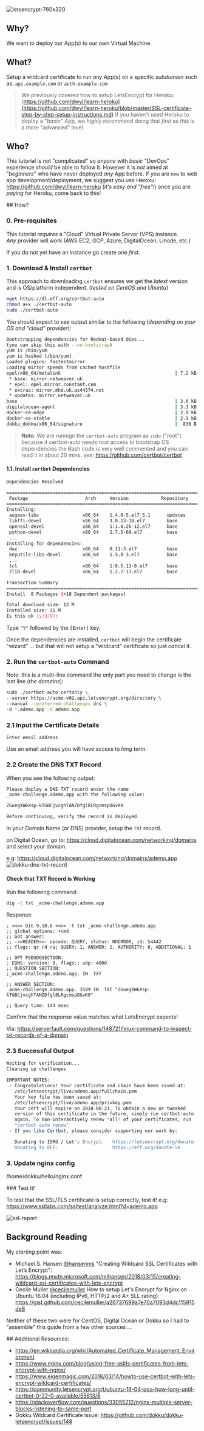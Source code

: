 ![letsencrypt-760x320](https://cloud.githubusercontent.com/assets/194400/23311312/8c4cc85a-faad-11e6-912c-9cc96ec21da6.png)

## Why?

We want to deploy our App(s) to our own Virtual Machine.

## What?

Setup a wildcard certificate to run _any_ App(s) on a specific _subdomain_
such as: `api.example.com` or `auth.example.com`

> We previously covered how to setup LetsEncrypt for Heroku:
[https://github.com/dwyl/learn-heroku](https://github.com/dwyl/learn-heroku/blob/master/SSL-certificate-step-by-step-setup-instructions.md)
If you haven't used Heroku to deploy a "_basic_" App,
we _highly_ recommend doing that _first_
as this is a more "advanced" level.


## Who?

This tutorial is not "complicated"
so _anyone_ with _basic_ "DevOps" experience _should_ be able to follow it.
However it is _not_ aimed at "_beginners_"
who have never deployed _any_ App before.
If you are `new` to web app development/deployment,
we suggest you use Heroku: https://github.com/dwyl/learn-heroku
(_it's easy and "free"!_)
once you are _paying_ for Heroku, come back to this!


## How?

### 0. Pre-requisites

This tutorial _requires_ a "Cloud" Virtual Private Server (VPS) instance. <br />
_Any_ provider will work (AWS EC2, GCP, Azure, DigitalOcean, Linode, etc.)

If you do not yet have an instance go create one _first_.


### 1. Download & Install `certbot`

This approach to downloading `certbot` ensures we get the _latest_ version
and is OS/platform independent. (_tested on CentOS and Ubuntu_)

```sh
wget https://dl.eff.org/certbot-auto
chmod a+x ./certbot-auto
sudo ./certbot-auto
```
You should expect to see output similar to the following
(_depending on your OS and "cloud" provider_):

```sh
Bootstrapping dependencies for RedHat-based OSes...
(you can skip this with --no-bootstrap)
yum is /bin/yum
yum is hashed (/bin/yum)
Loaded plugins: fastestmirror
Loading mirror speeds from cached hostfile
epel/x86_64/metalink                                          | 7.2 kB  00:00:00
 * base: mirror.netweaver.uk
 * epel: epel.mirror.constant.com
 * extras: mirror.mhd.uk.as44574.net
 * updates: mirror.netweaver.uk
base                                                          | 3.6 kB  00:00:00     
digitalocean-agent                                            | 3.3 kB  00:00:00     
docker-ce-edge                                                | 2.9 kB  00:00:00     
docker-ce-stable                                              | 2.9 kB  00:00:00     
dokku_dokku/x86_64/signature                                  |  836 B  00:00:00
```


> **Note**: We are runnign the `certbot-auto` program as `sudo` ("root")
> because it certbot-auto needs root access to bootstrap OS dependencies
> the Bash code is very well commented and you can read it in about 20 mins.
> see: https://github.com/certbot/certbot


#### 1.1. Install `certbot` Dependencies

```sh
Dependencies Resolved

===============================================================================
 Package                     Arch     Version            Repository    Size
===============================================================================
Installing:
 augeas-libs                x86_64    1.4.0-5.el7_5.1      updates     355 k
 libffi-devel               x86_64    3.0.13-18.el7        base        23 k
 openssl-devel              x86_64    1:1.0.2k-12.el7      base        1.5 M
 python-devel               x86_64    2.7.5-68.el7         base        397 k
 ...
Installing for dependencies:
 dwz                        x86_64    0.11-3.el7           base        99 k
 keyutils-libs-devel        x86_64    1.5.8-3.el7          base        37 k
 ...
 tcl                        x86_64    1:8.5.13-8.el7       base        1.9 M
 zlib-devel                 x86_64    1.2.7-17.el7         base        50 k

Transaction Summary
===============================================================================
Install  8 Packages (+18 Dependent packages)

Total download size: 12 M
Installed size: 31 M
Is this ok [y/d/N]:
```

Type `"Y"` followed by the `[Enter]` key.

Once the dependencies are installed,
`certbot` will begin the certificate "wizard" ...
but that will not setup a "wildcard" certificate so just _cancel_ it.



### 2. Run the `certbot-auto` Command

Note: this is a multi-line command
the only part you need to change is the last line (_the domains_):


```sh
sudo ./certbot-auto certonly \
--server https://acme-v02.api.letsencrypt.org/directory \
--manual --preferred-challenges dns \
-d *.ademo.app -d ademo.app
```

### 2.1 Input the Certificate Details

```
Enter email address
```
Use an email address you will have access to _long term_.


### 2.2 Create the DNS TXT Record

When you see the following output:

```sh
Please deploy a DNS TXT record under the name
_acme-challenge.ademo.app with the following value:

ZGoegXW6Xsp-kTGBCjvcghTANZDfgl8LRgcmspDGvK0

Before continuing, verify the record is deployed.
```

In your Domain Name (or DNS) provider,
setup the `TXT` record.

on Digital Ocean, go to:
https://cloud.digitalocean.com/networking/domains
and select your domain.

e.g: https://cloud.digitalocean.com/networking/domains/ademo.app
![dokku-dns-txt-record](https://user-images.githubusercontent.com/194400/40445586-735d2c00-5ec4-11e8-9832-d9f82d8b33a2.png)


#### Check that TXT Record is Working

Run the following command:
```sh
dig -t txt _acme-challenge.ademo.app
```

Response:
```
; <<>> DiG 9.10.6 <<>> -t txt _acme-challenge.ademo.app
;; global options: +cmd
;; Got answer:
;; ->>HEADER<<- opcode: QUERY, status: NOERROR, id: 54442
;; flags: qr rd ra; QUERY: 1, ANSWER: 1, AUTHORITY: 0, ADDITIONAL: 1

;; OPT PSEUDOSECTION:
; EDNS: version: 0, flags:; udp: 4000
;; QUESTION SECTION:
;_acme-challenge.ademo.app.	IN	TXT

;; ANSWER SECTION:
_acme-challenge.ademo.app. 3599	IN	TXT	"ZGoegXW6Xsp-kTGBCjvcghTANZDfgl8LRgcmspDGvK0"

;; Query time: 144 msec
```

Confirm that the response value matches what LetsEncrypt expects!

Via: https://serverfault.com/questions/148721/linux-command-to-inspect-txt-records-of-a-domain


### 2.3 Successful Output

```sh
Waiting for verification...
Cleaning up challenges

IMPORTANT NOTES:
 - Congratulations! Your certificate and chain have been saved at:
   /etc/letsencrypt/live/ademo.app/fullchain.pem
   Your key file has been saved at:
   /etc/letsencrypt/live/ademo.app/privkey.pem
   Your cert will expire on 2018-08-21. To obtain a new or tweaked
   version of this certificate in the future, simply run certbot-auto
   again. To non-interactively renew *all* of your certificates, run
   "certbot-auto renew"
 - If you like Certbot, please consider supporting our work by:

   Donating to ISRG / Let's Encrypt:   https://letsencrypt.org/donate
   Donating to EFF:                    https://eff.org/donate-le
```


### 3. Update nginx config


/home/dokku/hello/nginx.conf







### Test it!

To test that the SSL/TLS certificate is setup correctly, test it!
e.g:
https://www.ssllabs.com/ssltest/analyze.html?d=ademo.app


![ssl-report](https://user-images.githubusercontent.com/194400/40444989-c254bf82-5ec2-11e8-8f1c-95517ac1efd4.png)









## Background Reading

My _starting_ point was:

+ Michael S. Hansen [@hansenms](https://github.com/hansenms)
"Creating Wildcard SSL Certificates with Let’s Encrypt":
https://blogs.msdn.microsoft.com/mihansen/2018/03/15/creating-wildcard-ssl-certificates-with-lets-encrypt
+ Cecile Muller [@cecilemuller](https://github.com/cecilemuller)
How to setup Let's Encrypt for Nginx on Ubuntu 16.04
(including IPv6, HTTP/2 and A+ SLL rating):
https://gist.github.com/cecilemuller/a26737699a7e70a7093d4dc115915de8

Neither of these two were for CentOS, Digital Ocean or Dokku
so I had to "assemble" this guide from a few other sources ...

## Additional Resources:

+ https://en.wikipedia.org/wiki/Automated_Certificate_Management_Environment
+ https://www.nginx.com/blog/using-free-ssltls-certificates-from-lets-encrypt-with-nginx/
+ https://www.eigenmagic.com/2018/03/14/howto-use-certbot-with-lets-encrypt-wildcard-certificates/
+ https://community.letsencrypt.org/t/ubuntu-16-04-ppa-how-long-until-certbot-0-22-0-available/55613/8
+ https://stackoverflow.com/questions/33055212/nginx-multiple-server-blocks-listening-to-same-port
+ Dokku Wildcard Certificate issue:
https://github.com/dokku/dokku-letsencrypt/issues/148
